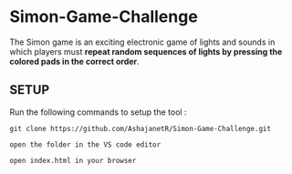 # Simon-Game-Challenge

The Simon game is an exciting electronic game of lights and sounds in which players must **repeat random sequences of lights by pressing the colored pads in the correct order**.


## SETUP
Run the following commands to setup the tool :
```
git clone https://github.com/AshajanetR/Simon-Game-Challenge.git
```
```
open the folder in the VS code editor
```
```
open index.html in your browser
